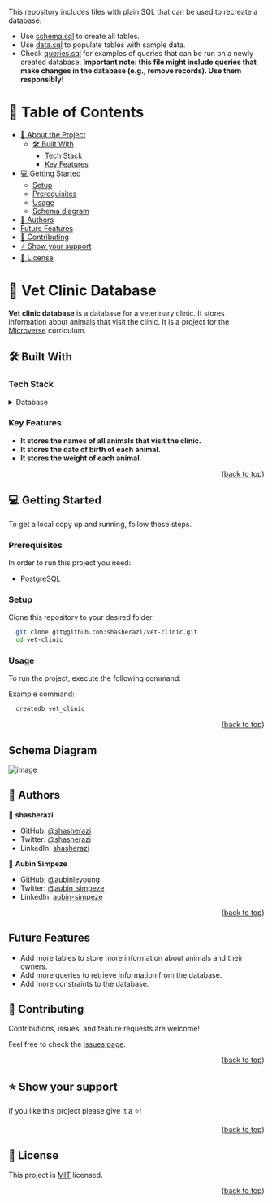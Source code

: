 This repository includes files with plain SQL that can be used to recreate a database:

- Use [schema.sql](./schema.sql) to create all tables.
- Use [data.sql](./data.sql) to populate tables with sample data.
- Check [queries.sql](./queries.sql) for examples of queries that can be run on a newly created database. **Important note: this file might include queries that make changes in the database (e.g., remove records). Use them responsibly!**

<a name="readme-top"></a>

<!--
HOW TO USE:
This is an example of how you may give instructions on setting up your project locally.

Modify this file to match your project and remove sections that don't apply.

REQUIRED SECTIONS:
- Table of Contents
- About the Project
  - Built With
  - Live Demo
- Getting Started
- Authors
- Future Features
- Contributing
- Show your support
- Acknowledgements
- License

After you're finished please remove all the comments and instructions!
-->

<!-- TABLE OF CONTENTS -->

# 📗 Table of Contents

- [📖 About the Project](#about-project)
  - [🛠 Built With](#built-with)
    - [Tech Stack](#tech-stack)
    - [Key Features](#key-features)
- [💻 Getting Started](#getting-started)
  - [Setup](#setup)
  - [Prerequisites](#prerequisites)
  - [Usage](#usage)
  - [Schema diagram](#diagram)
- [👥 Authors](#authors)
- [Future Features](#future-features)
- [🤝 Contributing](#contributing)
- [⭐️ Show your support](#support)
- [📝 License](#license)

<!-- PROJECT DESCRIPTION -->

# 📖 Vet Clinic Database <a name="about-project"></a>

**Vet clinic database** is a database for a veterinary clinic. It stores information about animals that visit the clinic. It is a project for the [Microverse](https://www.microverse.org/) curriculum.

## 🛠 Built With <a name="built-with"></a>

### Tech Stack <a name="tech-stack"></a>

<details>
<summary>Database</summary>
  <ul>
    <li><a href="https://www.postgresql.org/">PostgreSQL</a></li>
  </ul>
</details>

<!-- Features -->

### Key Features <a name="key-features"></a>

- **It stores the names of all animals that visit the clinic.**
- **It stores the date of birth of each animal.**
- **It stores the weight of each animal.**

<p align="right">(<a href="#readme-top">back to top</a>)</p>

<!-- GETTING STARTED -->

## 💻 Getting Started <a name="getting-started"></a>

To get a local copy up and running, follow these steps.

### Prerequisites

In order to run this project you need:

- [PostgreSQL](https://www.postgresql.org/)

### Setup

Clone this repository to your desired folder:

```sh
  git clone git@github.com:shasherazi/vet-clinic.git
  cd vet-clinic
```

### Usage

To run the project, execute the following command:

Example command:

```sh
  createdb vet_clinic
```

<p align="right">(<a href="#readme-top">back to top</a>)</p>

<!-- Schema Diagram -->

## Schema Diagram <a name="diagram"></a>

![image](https://user-images.githubusercontent.com/63230301/229833219-a3162115-280c-4e84-a822-5e9e8d4e2ece.png)

<!-- AUTHORS -->

## 👥 Authors <a name="authors"></a>

👤 **shasherazi**

- GitHub: [@shasherazi](https://github.com/shasherazi)
- Twitter: [@shasherazi](https://twitter.com/shasherazi)
- LinkedIn: [shasherazi](https://linkedin.com/in/shasherazi)

👤 **Aubin Simpeze**

- GitHub: [@aubinleyoung](https://github.com/aubinleyoung)
- Twitter: [@aubin_simpeze](https://twitter.com/aubin_simpeze)
- LinkedIn: [aubin-simpeze](https://linkedin.com/in/aubin_simpeze)


<p align="right">(<a href="#readme-top">back to top</a>)</p>

<!-- FUTURE FEATURES -->

## Future Features <a name="future-features"></a>

- Add more tables to store more information about animals and their owners.
- Add more queries to retrieve information from the database.
- Add more constraints to the database.

<!-- CONTRIBUTING -->

## 🤝 Contributing <a name="contributing"></a>

Contributions, issues, and feature requests are welcome!

Feel free to check the [issues page](../../issues/).

<p align="right">(<a href="#readme-top">back to top</a>)</p>

<!-- SUPPORT -->

## ⭐️ Show your support <a name="support"></a>

If you like this project please give it a ⭐️!

<p align="right">(<a href="#readme-top">back to top</a>)</p>

<!-- LICENSE -->

## 📝 License <a name="license"></a>

This project is [MIT](./LICENSE) licensed.

<p align="right">(<a href="#readme-top">back to top</a>)</p>
